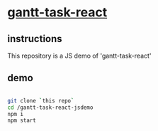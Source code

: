# [gantt-task-react](https://www.npmjs.com/package/gantt-task-react)

## instructions

This repository is a JS demo of 'gantt-task-react'

## demo

```bash

git clone `this repo`
cd /gantt-task-react-jsdemo
npm i
npm start

```